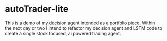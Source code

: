 # autoTrader-lite
This is a demo of my decision agent intended as a portfolio piece. Within the next day or two I intend to refactor my decision agent and LSTM code to create a single stock focused, ai powered trading agent.
